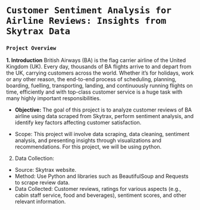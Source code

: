 # `Customer Sentiment Analysis for Airline Reviews: Insights from Skytrax Data`
### `Project Overview`

**1. Introduction**
British Airways (BA) is the flag carrier airline of the United Kingdom (UK). Every day, thousands of BA flights arrive to and depart from the UK, carrying customers across the world. Whether it’s for holidays, work or any other reason, the end-to-end process of scheduling, planning, boarding, fuelling, transporting, landing, and continuously running flights on time, efficiently and with top-class customer service is a huge task with many highly important responsibilities.

- **Objective:** The goal of this project is to analyze customer reviews of BA airline using data scraped from Skytrax, perform sentiment analysis, and identify key factors affecting customer satisfaction.

- Scope: This project will involve data scraping, data cleaning, sentiment analysis, and presenting insights through visualizations and recommendations. For this project, we will be using python.

2. Data Collection:
- Source: Skytrax website.
- Method: Use Python and libraries such as BeautifulSoup and Requests to scrape review data.
- Data Collected: Customer reviews, ratings for various aspects (e.g., cabin staff service, food and beverages), sentiment scores, and other relevant information.
